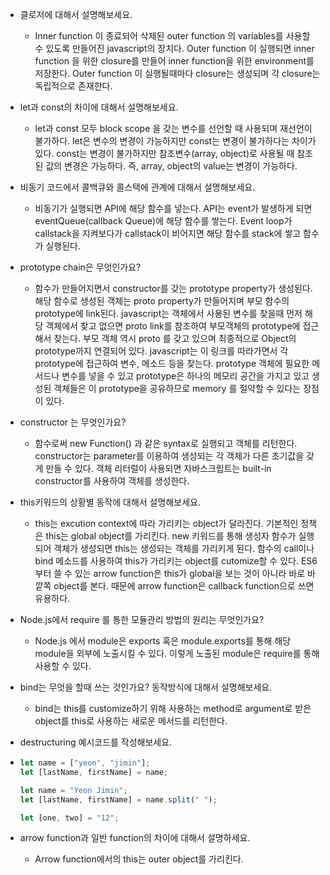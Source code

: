 - 클로저에 대해서 설명해보세요.

  - Inner function 이 종료되어 삭제된 outer function 의 variables를 사용할 수 있도록 만들어진 javascript의 장치다. Outer function 이 실행되면 inner function 을 위한 closure를 만들어 inner function을 위한 environment를 저장한다. Outer function 이 실행될때마다 closure는 생성되며 각 closure는 독립적으로 존재한다.

- let과 const의 차이에 대해서 설명해보세요.

  - let과 const 모두 block scope 을 갖는 변수를 선언할 때 사용되며 재선언이 불가하다. let은 변수의 변경이 가능하지만 const는 변경이 불가하다는 차이가 있다. const는 변경이 불가하지만 참조변수(array, object)로 사용될 때 참조된 값의 변경은 가능하다. 즉, array, object의 value는 변경이 가능하다.

- 비동기 코드에서 콜백큐와 콜스택에 관계에 대해서 설명해보세요.

  - 비동기가 실행되면 API에 해당 함수를 넣는다. API는 event가 발생하게 되면 eventQueue(callback Queue)에 해당 함수를 쌓는다. Event loop가 callstack을 지켜보다가 callstack이 비어지면 해당 함수를 stack에 쌓고 함수가 실행된다.

- prototype chain은 무엇인가요? 

  - 함수가 만들어지면서 constructor를 갖는 prototype property가 생성된다.  해당 함수로 생성된 객체는 proto property가 만들어지며 부모 함수의 prototype에 link된다. javascript는 객체에서 사용된 변수를 찾을때 먼저 해당 객체에서 찾고 없으면 proto link를 참조하여 부모객체의 prototype에 접근해서 찾는다. 부모 객체 역시 proto 를 갖고 있으며 최종적으로 Object의 prototype까지 연결되어 있다. javascript는 이 링크를 따라가면서 각 prototype에 접근하여 변수, 메소드 등을 찾는다. prototype 객체에 필요한 메서드나 변수를 넣을 수 있고 prototype은 하나의 메모리 공간을 가지고 있고 생성된 객체들은 이 prototype을 공유하므로 memory 를 절약할 수 있다는 장점이 있다.

- constructor 는 무엇인가요? 

  - 함수로써 new Function() 과 같은 syntax로 실행되고 객체를 리턴한다. constructor는 parameter를 이용하여 생성되는 각 객체가 다른 초기값을 갖게 만들 수 있다. 객체 리터럴이 사용되면 자바스크립트는 built-in constructor를 사용하여 객체를 생성한다.

- this키워드의 상황별 동작에 대해서 설명해보세요.

  - this는 excution context에 따라 가리키는 object가 달라진다. 기본적인 정책은 this는 global object를 가리킨다. new 키워드를 통해 생성자 함수가 실행되어 객체가 생성되면 this는 생성되는 객체를 가리키게 된다. 함수의 call이나 bind 메소드를 사용하여 this가 가리키는 object를 cutomize할 수 있다. ES6부터 쓸 수 있는 arrow function은 this가 global을 보는 것이 아니라 바로 바깥쪽 object를 본다. 때문에 arrow function은 callback function으로 쓰면 유용하다.

- Node.js에서 require 를 통한 모듈관리 방법의 원리는 무엇인가요? 

  - Node.js 에서 module은 exports 혹은 module.exports를 통해 해당 module을 외부에 노출시킬 수 있다. 이렇게 노출된 module은 require를 통해 사용할 수 있다. 

- bind는 무엇을 할때 쓰는 것인가요? 동작방식에 대해서 설명해보세요.

  - bind는 this를 customize하기 위해 사용하는 method로 argument로 받은 object를 this로 사용하는 새로운 메서드를 리턴한다.

- destructuring 예시코드를 작성해보세요.

- ~~~javascript
  let name = ["yeon", "jimin"];
  let [lastName, firstName] = name;
  
  let name = "Yeon Jimin";
  let [lastName, firstName] = name.split(" ");
  
  let [one, two] = "12";
  ~~~

- arrow function과 일반 function의 차이에 대해서 설명하세요.

  - Arrow function에서의 this는 outer object를 가리킨다.